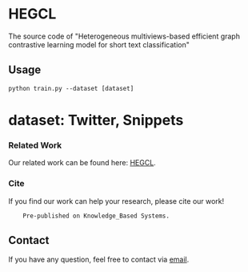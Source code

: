 # HEGCL
The source code of "Heterogeneous multiviews-based efficient graph contrastive learning model for short text classification"

## Usage
```
python train.py --dataset [dataset]
```
# dataset: Twitter, Snippets
### Related Work
Our related work can be found here: [HEGCL]().
### Cite
If you find our work can help your research, please cite our work! <br>
```
    Pre-published on Knowledge_Based Systems.
```

## Contact
If you have any question, feel free to contact via [email](mailto:zkq_1999@163.com).
